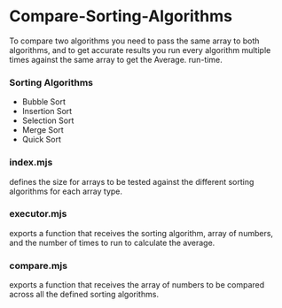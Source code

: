 # Compare-Sorting-Algorithms

To compare two algorithms you need to pass the same array to both algorithms, and to get accurate results you run every algorithm multiple times against the same array to get the Average. run-time.

### Sorting Algorithms
* Bubble Sort
* Insertion Sort
* Selection Sort
* Merge Sort
* Quick Sort

### index.mjs
defines the size for arrays to be tested against the different sorting algorithms for each array type.

### executor.mjs
exports a function that receives the sorting algorithm, array of numbers, and the number of times to run to calculate the average.

### compare.mjs
exports a function that receives the array of numbers to be compared across all the defined sorting algorithms.
